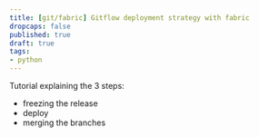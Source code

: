 ```yaml
---
title: [git/fabric] Gitflow deployment strategy with fabric
dropcaps: false
published: true
draft: true
tags:
- python
---
```


Tutorial explaining the 3 steps:
- freezing the release
- deploy
- merging the branches 
